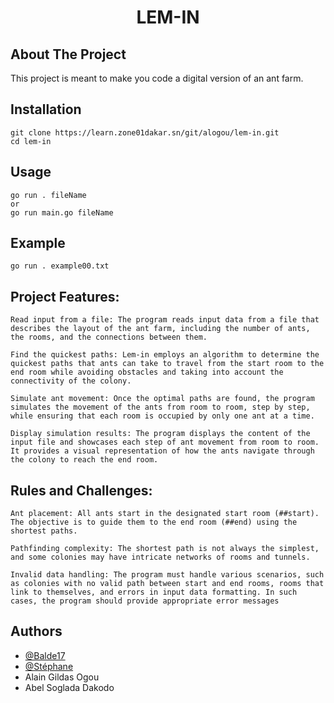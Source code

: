 <h1 align="center">LEM-IN</h1>

## About The Project
This project is meant to make you code a digital version of an ant farm.

## Installation
```
git clone https://learn.zone01dakar.sn/git/alogou/lem-in.git
cd lem-in
```
## Usage
```
go run . fileName
or
go run main.go fileName
```

## Example
```
go run . example00.txt
```


## Project Features:

    Read input from a file: The program reads input data from a file that describes the layout of the ant farm, including the number of ants, the rooms, and the connections between them.

    Find the quickest paths: Lem-in employs an algorithm to determine the quickest paths that ants can take to travel from the start room to the end room while avoiding obstacles and taking into account the connectivity of the colony.

    Simulate ant movement: Once the optimal paths are found, the program simulates the movement of the ants from room to room, step by step, while ensuring that each room is occupied by only one ant at a time.

    Display simulation results: The program displays the content of the input file and showcases each step of ant movement from room to room. It provides a visual representation of how the ants navigate through the colony to reach the end room.

## Rules and Challenges:

    Ant placement: All ants start in the designated start room (##start). The objective is to guide them to the end room (##end) using the shortest paths.

    Pathfinding complexity: The shortest path is not always the simplest, and some colonies may have intricate networks of rooms and tunnels.

    Invalid data handling: The program must handle various scenarios, such as colonies with no valid path between start and end rooms, rooms that link to themselves, and errors in input data formatting. In such cases, the program should provide appropriate error messages

## Authors

* [@Balde17](https://github.com/balde17)
* [@Stéphane](https://github.com/badStephane)
* Alain Gildas Ogou
* Abel Soglada Dakodo


